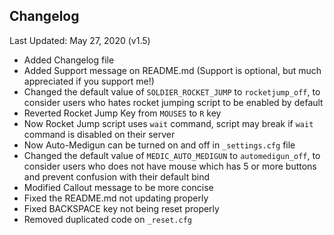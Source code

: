 ## Changelog ##
Last Updated: May 27, 2020 (v1.5)

* Added Changelog file
* Added Support message on README.md (Support is optional, but much appreciated if you support me!)
* Changed the default value of `SOLDIER_ROCKET_JUMP` to `rocketjump_off`, to consider users who hates rocket jumping script to be enabled by default
* Reverted Rocket Jump Key from `MOUSE5` to `R` key
* Now Rocket Jump script uses `wait` command, script may break if `wait` command is disabled on their server
* Now Auto-Medigun can be turned on and off in `_settings.cfg` file
* Changed the default value of `MEDIC_AUTO_MEDIGUN` to `automedigun_off`, to consider users who does not have mouse which has 5 or more buttons and prevent confusion with their default bind
* Modified Callout message to be more concise
* Fixed the README.md not updating properly
* Fixed BACKSPACE key not being reset properly
* Removed duplicated code on `_reset.cfg`